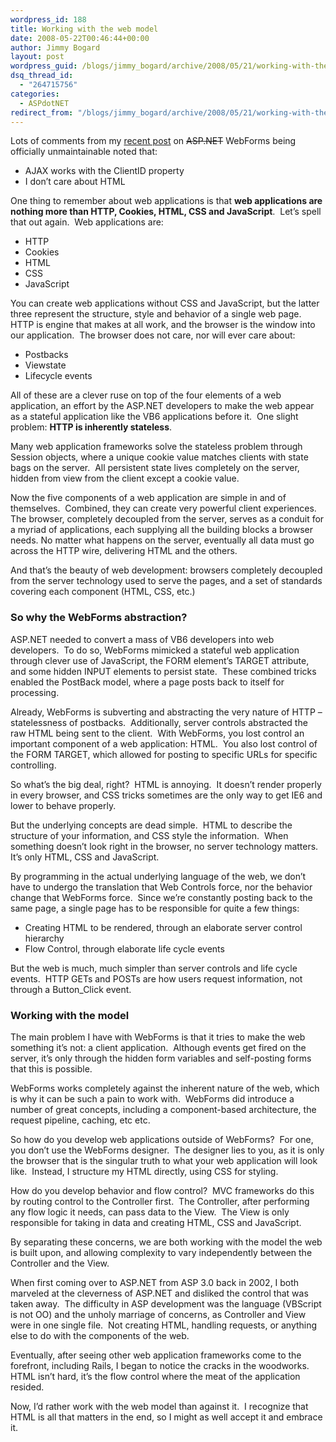 ```yaml
---
wordpress_id: 188
title: Working with the web model
date: 2008-05-22T00:46:44+00:00
author: Jimmy Bogard
layout: post
wordpress_guid: /blogs/jimmy_bogard/archive/2008/05/21/working-with-the-web-model.aspx
dsq_thread_id:
  - "264715756"
categories:
  - ASPdotNET
redirect_from: "/blogs/jimmy_bogard/archive/2008/05/21/working-with-the-web-model.aspx/"
---
```

Lots of comments from my [recent post](http://www.lostechies.com/blogs/jimmy_bogard/archive/2008/05/18/asp-net-officially-unmaintainable.aspx) on <strike>ASP.NET</strike> WebForms being officially unmaintainable noted that:

  * AJAX works with the ClientID property
  * I don&#8217;t care about HTML

One thing to remember about web applications is that **web applications are nothing more than HTTP, Cookies, HTML, CSS and JavaScript**.&nbsp; Let&#8217;s spell that out again.&nbsp; Web applications are:

  * HTTP
  * Cookies
  * HTML
  * CSS
  * JavaScript

You can create web applications without CSS and JavaScript, but the latter three represent the structure, style and behavior of a single web page.&nbsp; HTTP is engine that makes at all work, and the browser is the window into our application.&nbsp; The browser does not care, nor will ever care about:

  * Postbacks
  * Viewstate
  * Lifecycle events

All of these are a clever ruse on top of the four elements of a web application, an effort by the ASP.NET developers to make the web appear as a stateful application like the VB6 applications before it.&nbsp; One slight problem: **HTTP is inherently stateless**.

Many web application frameworks solve the stateless problem through Session objects, where a unique cookie value matches clients with state bags on the server.&nbsp; All persistent state lives completely on the server, hidden from view from the client except a cookie value.

Now the five components of a web application are simple in and of themselves.&nbsp; Combined, they can create very powerful client experiences.&nbsp; The browser, completely decoupled from the server, serves as a conduit for a myriad of applications, each supplying all the building blocks a browser needs. No matter what happens on the server, eventually all data must go across the HTTP wire, delivering HTML and the others.

And that&#8217;s the beauty of web development: browsers completely decoupled from the server technology used to serve the pages, and a set of standards covering each component (HTML, CSS, etc.)

### So why the WebForms abstraction?

ASP.NET needed to convert a mass of VB6 developers into web developers.&nbsp; To do so, WebForms mimicked a stateful web application through clever use of JavaScript, the FORM element&#8217;s TARGET attribute, and some hidden INPUT elements to persist state.&nbsp; These combined tricks enabled the PostBack model, where a page posts back to itself for processing.

Already, WebForms is subverting and abstracting the very nature of HTTP &#8211; statelessness of postbacks.&nbsp; Additionally, server controls abstracted the raw HTML being sent to the client.&nbsp; With WebForms, you lost control an important component of a web application: HTML.&nbsp; You also lost control of the FORM TARGET, which allowed for posting to specific URLs for specific controlling.

So what&#8217;s the big deal, right?&nbsp; HTML is annoying.&nbsp; It doesn&#8217;t render properly in every browser, and CSS tricks sometimes are the only way to get IE6 and lower to behave properly.

But the underlying concepts are dead simple.&nbsp; HTML to describe the structure of your information, and CSS style the information.&nbsp; When something doesn&#8217;t look right in the browser, no server technology matters.&nbsp; It&#8217;s only HTML, CSS and JavaScript.

By programming in the actual underlying language of the web, we don&#8217;t have to undergo the translation that Web Controls force, nor the behavior change that WebForms force.&nbsp; Since we&#8217;re constantly posting back to the same page, a single page has to be responsible for quite a few things:

  * Creating HTML to be rendered, through an elaborate server control hierarchy
  * Flow Control, through elaborate life cycle events

But the web is much, much simpler than server controls and life cycle events.&nbsp; HTTP GETs and POSTs are how users request information, not through a Button_Click event.

### Working with the model

The main problem I have with WebForms is that it tries to make the web something it&#8217;s not: a client application.&nbsp; Although events get fired on the server, it&#8217;s only through the hidden form variables and self-posting forms that this is possible.

WebForms works completely against the inherent nature of the web, which is why it can be such a pain to work with.&nbsp; WebForms did introduce a number of great concepts, including a component-based architecture, the request pipeline, caching, etc etc.

So how do you develop web applications outside of WebForms?&nbsp; For one, you don&#8217;t use the WebForms designer.&nbsp; The designer lies to you, as it is only the browser that is the singular truth to what your web application will look like.&nbsp; Instead, I structure my HTML directly, using CSS for styling.

How do you develop behavior and flow control?&nbsp; MVC frameworks do this by routing control to the Controller first.&nbsp; The Controller, after performing any flow logic it needs, can pass data to the View.&nbsp; The View is only responsible for taking in data and creating HTML, CSS and JavaScript.

By separating these concerns, we are both working with the model the web is built upon, and allowing complexity to vary independently between the Controller and the View.

When first coming over to ASP.NET from ASP 3.0 back in 2002, I both marveled at the cleverness of ASP.NET and disliked the control that was taken away.&nbsp; The difficulty in ASP development was the language (VBScript is not OO) and the unholy marriage of concerns, as Controller and View were in one single file.&nbsp; Not creating HTML, handling requests, or anything else to do with the components of the web.

Eventually, after seeing other web application frameworks come to the forefront, including Rails, I began to notice the cracks in the woodworks.&nbsp; HTML isn&#8217;t hard, it&#8217;s the flow control where the meat of the application resided.

Now, I&#8217;d rather work with the web model than against it.&nbsp; I recognize that HTML is all that matters in the end, so I might as well accept it and embrace it.